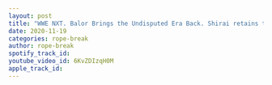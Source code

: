 ```yaml
---
layout: post
title: "WWE NXT. Balor Brings the Undisputed Era Back. Shirai retains the title. War Games announced."
date: 2020-11-19
categories: rope-break
author: rope-break
spotify_track_id: 
youtube_video_id: 6KvZDIzqH0M
apple_track_id: 
---
```

